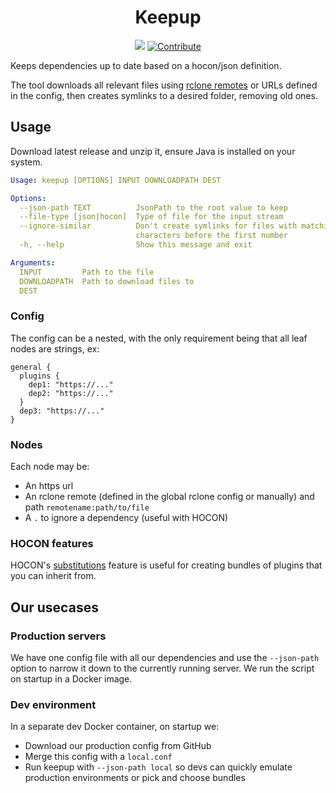 <div align="center">

# Keepup
[![](https://img.shields.io/github/v/release/MineInAbyss/Keepup)](https://github.com/MineInAbyss/Keepup/releases/)
[![Contribute](https://shields.io/badge/Contribute-e57be5?logo=github%20sponsors&style=flat&logoColor=white)](https://wiki.mineinabyss.com/contributing/)
</div>
Keeps dependencies up to date based on a hocon/json definition.

The tool downloads all relevant files using [rclone remotes](https://rclone.org/overview/) or URLs defined in the config, then creates symlinks to a desired folder, removing old ones.

## Usage

Download latest release and unzip it, ensure Java is installed on your system.

```yaml
Usage: keepup [OPTIONS] INPUT DOWNLOADPATH DEST

Options:
  --json-path TEXT          JsonPath to the root value to keep
  --file-type [json|hocon]  Type of file for the input stream
  --ignore-similar          Don't create symlinks for files with matching
                            characters before the first number
  -h, --help                Show this message and exit

Arguments:
  INPUT         Path to the file
  DOWNLOADPATH  Path to download files to
  DEST

```

### Config
The config can be a nested, with the only requirement being that all leaf nodes are strings, ex:
```hocon
general {
  plugins {
    dep1: "https://..."
    dep2: "https://..."
  }
  dep3: "https://..."
}
```

### Nodes
Each node may be:
- An https url
- An rclone remote (defined in the global rclone config or manually) and path `remotename:path/to/file`
- A `.` to ignore a dependency (useful with HOCON)

### HOCON features
HOCON's [substitutions](https://github.com/lightbend/config#uses-of-substitutions) feature is useful for creating bundles of plugins that you can inherit from.

## Our usecases

### Production servers

We have one config file with all our dependencies and use the `--json-path` option to narrow it down to the currently running server. We run the script on startup in a Docker image.

### Dev environment

In a separate dev Docker container, on startup we:
- Download our production config from GitHub
- Merge this config with a `local.conf`
- Run keepup with `--json-path local` so devs can quickly emulate production environments or pick and choose bundles
